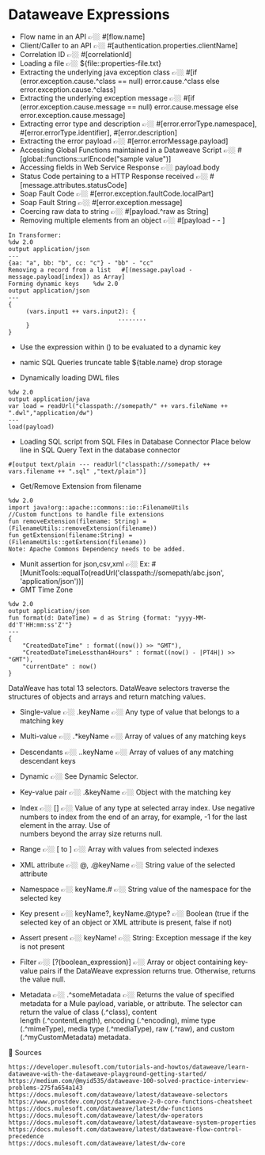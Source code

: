 # Dataweave Expressions

- Flow name in an API	👉🏼 #[flow.name]
- Client/Caller to an API		👉🏼 #[authentication.properties.clientName]
- Correlation ID 		👉🏼 #[correlationId]
- Loading a file 		👉🏼 ${file::properties-file.txt}
- Extracting the underlying java exception class		👉🏼 #[if (error.exception.cause.^class == null) error.cause.^class else error.exception.cause.^class]
- Extracting the underlying exception message		👉🏼 #[if (error.exception.cause.message == null) error.cause.message else error.exception.cause.message]
- Extracting error type and description		👉🏼 #[error.errorType.namespace], #[error.errorType.identifier], #[error.description]
- Extracting the error payload		👉🏼 #[error.errorMessage.payload]
- Accessing Global Functions maintained in a Dataweave Script		👉🏼 #[global::functions::urlEncode("sample value")]
- Accessing fields in Web Service Response 		👉🏼 payload.body
- Status Code pertaining to a HTTP Response received		👉🏼 #[message.attributes.statusCode]
- Soap Fault Code		👉🏼 #[error.exception.faultCode.localPart]
- Soap Fault String		👉🏼 #[error.exception.message]
- Coercing raw data to string		👉🏼 #[payload.^raw as String]
- Removing multiple elements from an object		👉🏼 #[payload - <key1> - <key2>]

```
In Transformer:
%dw 2.0
output application/json
---
{aa: "a", bb: "b", cc: "c"} - "bb" - "cc"
Removing a record from a list	#[(message.payload - message.payload[index]) as Array]
Forming dynamic keys	%dw 2.0 
output application/json 
--- 
{ 
     (vars.input1 ++ vars.input2): { 
                               ........ 
     } 
}
```

- Use the expression within () to be evaluated to a dynamic key
- namic SQL Queries	truncate table ${table.name} drop storage
  
- Dynamically loading DWL files	

```
%dw 2.0
output application/java
var load = readUrl("classpath://somepath/" ++ vars.fileName ++ ".dwl","application/dw")
---
load(payload)
```
- Loading SQL script from SQL Files in Database Connector	Place below line in SQL Query Text in the database connector

```
#[output text/plain --- readUrl("classpath://somepath/ ++ vars.filename ++ ".sql" ,"text/plain")]
```

- Get/Remove Extension from filename
```
%dw 2.0
import java!org::apache::commons::io::FilenameUtils
//Custom functions to handle file extensions
fun removeExtension(filename: String) = (FilenameUtils::removeExtension(filename))
fun getExtension(filename:String) = (FilenameUtils::getExtension(filename))
Note: Apache Commons Dependency needs to be added.
```
- Munit assertion for json,csv,xml		👉🏼 Ex: #[MunitTools::equalTo(readUrl('classpath://somepath/abc.json', 'application/json'))]
- GMT Time Zone
```
%dw 2.0
output application/json
fun format(d: DateTime) = d as String {format: "yyyy-MM-dd'T'HH:mm:ss'Z'"}
---
{
    "CreatedDateTime" : format((now()) >> "GMT"),
    "CreatedDateTimeLessthan4Hours" : format((now() - |PT4H|) >> "GMT"),
    "currentDate" : now()
}
```

DataWeave has total 13 selectors. DataWeave selectors traverse the structures of objects and arrays and return matching values.


- Single-value   👉🏼  .keyName   👉🏼  Any type of value that belongs to a matching key

- Multi-value   👉🏼  .*keyName   👉🏼  Array of values of any matching keys

- Descendants   👉🏼  ..keyName   👉🏼  Array of values of any matching descendant keys

- Dynamic   👉🏼  See Dynamic Selector.

- Key-value pair   👉🏼  .&keyName   👉🏼  Object with the matching key

- Index   👉🏼  [<index>]   👉🏼  Value of any type at selected array index. Use negative numbers to index from the end of an array, for example, -1 for the last element in the array. Use of    
                                numbers beyond the array size returns null.

- Range   👉🏼  [<index> to <index>]   👉🏼  Array with values from selected indexes

- XML attribute   👉🏼  @, .@keyName   👉🏼  String value of the selected attribute

- Namespace   👉🏼  keyName.#   👉🏼  String value of the namespace for the selected key

- Key present   👉🏼  keyName?, keyName.@type?   👉🏼  Boolean (true if the selected key of an object or XML attribute is present, false if not)

- Assert present   👉🏼  keyName!   👉🏼  String: Exception message if the key is not present

- Filter   👉🏼  [?(boolean_expression)]   👉🏼  Array or object containing key-value pairs if the DataWeave expression returns true. Otherwise, returns the value null.

- Metadata   👉🏼  .^someMetadata    👉🏼  Returns the value of specified metadata for a Mule payload, variable, or attribute. The selector can return the value of class (.^class), content  
                                         length (.^contentLength), encoding (.^encoding), mime type (.^mimeType), media type (.^mediaType), raw (.^raw), and custom (.^myCustomMetadata) 
                                         metadata.


📝 Sources
```
https://developer.mulesoft.com/tutorials-and-howtos/dataweave/learn-dataweave-with-the-dataweave-playground-getting-started/
https://medium.com/@myid535/dataweave-100-solved-practice-interview-problems-275fa654a143
https://docs.mulesoft.com/dataweave/latest/dataweave-selectors
https://www.prostdev.com/post/dataweave-2-0-core-functions-cheatsheet
https://docs.mulesoft.com/dataweave/latest/dw-functions
https://docs.mulesoft.com/dataweave/latest/dw-operators
https://docs.mulesoft.com/dataweave/latest/dataweave-system-properties
https://docs.mulesoft.com/dataweave/latest/dataweave-flow-control-precedence
https://docs.mulesoft.com/dataweave/latest/dw-core

```
